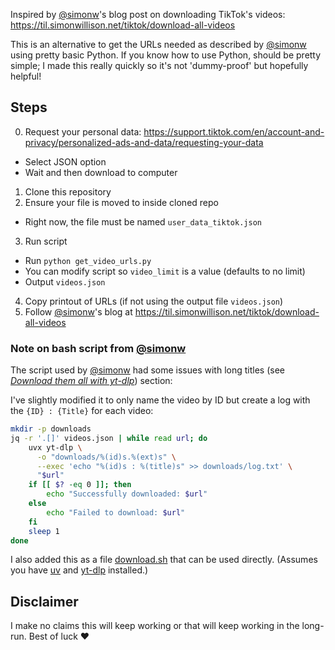 Inspired by [@simonw](https://github.com/simonw)'s blog post on downloading TikTok's videos: https://til.simonwillison.net/tiktok/download-all-videos

This is an alternative to get the URLs needed as described by [@simonw](https://github.com/simonw) using pretty basic Python. If you know how to use Python, should be pretty simple; I made this really quickly so it's not 'dummy-proof' but hopefully helpful!

## Steps

0. Request your personal data: https://support.tiktok.com/en/account-and-privacy/personalized-ads-and-data/requesting-your-data
  - Select JSON option
  - Wait and then download to computer
1. Clone this repository
2. Ensure your file is moved to inside cloned repo
  - Right now, the file must be named `user_data_tiktok.json`
3. Run script
  - Run `python get_video_urls.py`
  - You can modify script so `video_limit` is a value (defaults to no limit)
  - Output `videos.json`
4. Copy printout of URLs (if not using the output file `videos.json`)
5. Follow [@simonw](https://github.com/simonw)'s blog at https://til.simonwillison.net/tiktok/download-all-videos


### Note on bash script from [@simonw](https://github.com/simonw)

The script used by [@simonw](https://github.com/simonw) had some issues with long
titles (see [_Download them all with yt-dlp_](https://til.simonwillison.net/tiktok/download-all-videos#download-them-all-with-yt-dlp:~:text=Download%20them%20all%20with%20yt%2Ddlp)) section:

I've slightly modified it to only name the video by ID but create a log with the
`{ID} : {Title}` for each video:

```bash
mkdir -p downloads
jq -r '.[]' videos.json | while read url; do
    uvx yt-dlp \
      -o "downloads/%(id)s.%(ext)s" \
      --exec 'echo "%(id)s : %(title)s" >> downloads/log.txt' \
      "$url" 
    if [[ $? -eq 0 ]]; then
        echo "Successfully downloaded: $url"
    else
        echo "Failed to download: $url"
    fi
    sleep 1
done
```
I also added this as a file [download.sh](download.sh) that can be used 
directly. (Assumes you have [uv](https://docs.astral.sh/uv/getting-started/installation/)
and [yt-dlp](https://github.com/yt-dlp/yt-dlp) installed.)


## Disclaimer

I make no claims this will keep working or that will keep working in the long-run. Best of luck ♥️
 
